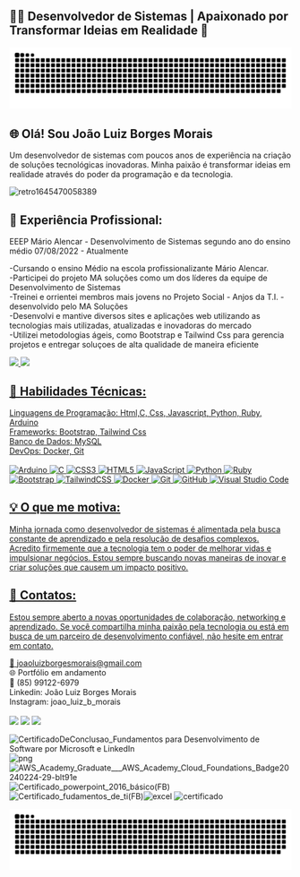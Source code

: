   ## 👨‍💻 Desenvolvedor de Sistemas | Apaixonado por Transformar Ideias em Realidade 🚀
 <picture>
  <source
    media="(prefers-color-scheme: dark)"
    srcset="https://raw.githubusercontent.com/platane/snk/output/github-contribution-grid-snake-dark.svg"
  />
  <source
    media="(prefers-color-scheme: light)"
    srcset="https://raw.githubusercontent.com/platane/snk/output/github-contribution-grid-snake.svg"
  />
  <img
    alt="github contribution grid snake animation"
    src="https://raw.githubusercontent.com/platane/snk/output/github-contribution-grid-snake.svg"
  />
</picture>
<div> 
 

## 🌐 Olá! Sou João Luiz Borges Morais <br>
Um desenvolvedor de sistemas com poucos anos de experiência na criação de soluções tecnológicas inovadoras. Minha paixão é transformar ideias em realidade através do poder da programação e da tecnologia.

   ![retro1645470058389](https://user-images.githubusercontent.com/127153172/229323061-5070bad6-a84a-4882-a1d8-64a6fc8c44e5.gif)

## 💼 Experiência Profissional: <br>
EEEP Mário Alencar - Desenvolvimento de Sistemas segundo ano do ensino médio 07/08/2022 - Atualmente

-Cursando o ensino Médio na escola profissionalizante Mário Alencar. <br>
-Participei do projeto MA soluções como um dos líderes da equipe de Desenvolvimento de Sistemas <br>
-Treinei e orrientei membros mais jovens no Projeto Social - Anjos da T.I. - desenvolvido pelo MA Soluções<br>
-Desenvolvi e mantive diversos sites e aplicações web utilizando as tecnologias mais utilizadas, atualizadas e inovadoras do mercado <br>
-Utilizei metodologias ágeis, como Bootstrap e Tailwind Css para gerencia projetos e entregar soluçoes de alta qualidade de maneira eficiente

<div>
   <a href="https://github.com/JLpensador">
   <img height="180em" src="https://github-readme-stats.vercel.app/api?username=JLpensador&show_icons=true&theme=synthwave&include_all_commits=true&count_private=true"/>
   <img height="180em" src="https://github-readme-stats.vercel.app/api/top-langs/?username=JLpensador&layout=compact&langs_count=6&theme=merko"/>
</div>

## 🚀 Habilidades Técnicas: <br>

Linguagens de Programação: Html,C, Css, Javascript, Python, Ruby, Arduino <br>
Frameworks: Bootstrap, Tailwind Css <br>
Banco de Dados: MySQL <br>
DevOps: Docker, Git<br> <br>
  ![Arduino](https://img.shields.io/badge/-Arduino-00979D?style=for-the-badge&logo=Arduino&logoColor=white)
  ![C](https://img.shields.io/badge/c-%2300599C.svg?style=for-the-badge&logo=c&logoColor=white)
![CSS3](https://img.shields.io/badge/css3-%231572B6.svg?style=for-the-badge&logo=css3&logoColor=white)
  ![HTML5](https://img.shields.io/badge/html5-%23E34F26.svg?style=for-the-badge&logo=html5&logoColor=white)
  ![JavaScript](https://img.shields.io/badge/javascript-%23323330.svg?style=for-the-badge&logo=javascript&logoColor=%23F7DF1E)
  ![Python](https://img.shields.io/badge/python-3670A0?style=for-the-badge&logo=python&logoColor=ffdd54)
  ![Ruby](https://img.shields.io/badge/ruby-%23CC342D.svg?style=for-the-badge&logo=ruby&logoColor=white)
  ![Bootstrap](https://img.shields.io/badge/bootstrap-%238511FA.svg?style=for-the-badge&logo=bootstrap&logoColor=white)
  ![TailwindCSS](https://img.shields.io/badge/tailwindcss-%2338B2AC.svg?style=for-the-badge&logo=tailwind-css&logoColor=white)
  ![Docker](https://img.shields.io/badge/docker-%230db7ed.svg?style=for-the-badge&logo=docker&logoColor=white)
  ![Git](https://img.shields.io/badge/git-%23F05033.svg?style=for-the-badge&logo=git&logoColor=white)
  ![GitHub](https://img.shields.io/badge/github-%23121011.svg?style=for-the-badge&logo=github&logoColor=white)
  ![Visual Studio Code](https://img.shields.io/badge/Visual%20Studio%20Code-0078d7.svg?style=for-the-badge&logo=visual-studio-code&logoColor=white)

## 💡 O que me motiva: <br>
Minha jornada como desenvolvedor de sistemas é alimentada pela busca constante de aprendizado e pela resolução de desafios complexos. Acredito firmemente que a tecnologia tem o poder de melhorar vidas e impulsionar negócios. Estou sempre buscando novas maneiras de inovar e criar soluções que causem um impacto positivo.

## 🤝 Contatos: <br>
Estou sempre aberto a novas oportunidades de colaboração, networking e aprendizado. Se você compartilha minha paixão pela tecnologia ou está em busca de um parceiro de desenvolvimento confiável, não hesite em entrar em contato.

📧 joaoluizborgesmorais@gmail.com <br>
🌐  Portfólio em andamento <br>
📲 (85) 99122-6979 <br>
 Linkedin: João Luiz Borges Morais <br>
 Instagram: joao_luiz_b_morais <br> <br>
 <a href="https://www.instagram.com/joao_luiz_ou_algo_assim/" target="_blank"><img src="https://img.shields.io/badge/-Instagram-%23E4405F?style=for-the-badge&logo=instagram&logoColor=white" target="_blank"></a>
  <a href = "mailto:joaoluizborgesmorais@gmail.com"><img src="https://img.shields.io/badge/-Gmail-%23333?style=for-the-badge&logo=gmail&logoColor=white" target="_blank"></a>
  <a href="https://www.linkedin.com/in/joão-luiz-borges-morais-242751268/" target="_blank"><img src="https://img.shields.io/badge/-LinkedIn-%230077B5?style=for-the-badge&logo=linkedin&logoColor=white" target="_blank"></a> 

![CertificadoDeConclusao_Fundamentos para Desenvolvimento de Software por Microsoft e LinkedIn](https://github.com/JLpensador/JLpensador/assets/127153172/6db2ff58-1c40-4ea8-9b6b-66158ee3a8ac)
![png](https://github.com/JLpensador/JLpensador/assets/127153172/1edb057a-4f68-40da-b425-3d92f28aa163)
![AWS_Academy_Graduate___AWS_Academy_Cloud_Foundations_Badge20240224-29-blt91e](https://github.com/JLpensador/JLpensador/assets/127153172/b6e43c03-6017-4bdb-9545-b7e9717d7cef)
 ![Certificado_powerpoint_2016_básico(FB)](https://github.com/JLpensador/JLpensador/assets/127153172/f063af30-9e39-4fd1-b6f5-8803fcf5f77a)
![Certificado_fudamentos_de_ti(FB)](https://github.com/JLpensador/JLpensador/assets/127153172/23f9e1c0-ea00-4075-8c21-22a8c2478d7b)![excel](https://github.com/JLpensador/JLpensador/assets/127153172/04abc6e3-a71b-4ba9-98b0-1f829bdbb2ff)
![certificado](https://github.com/JLpensador/JLpensador/assets/127153172/3a7c4d3c-09e5-4d76-9413-5e4a193d37ab)
</div>
<picture>
  <source
    media="(prefers-color-scheme: dark)"
    srcset="https://raw.githubusercontent.com/platane/snk/output/github-contribution-grid-snake-dark.svg"
  />
  <source
    media="(prefers-color-scheme: light)"
    srcset="https://raw.githubusercontent.com/platane/snk/output/github-contribution-grid-snake.svg"
  />
  <img
    alt="github contribution grid snake animation"
    src="https://raw.githubusercontent.com/platane/snk/output/github-contribution-grid-snake.svg"
  />
</picture>
